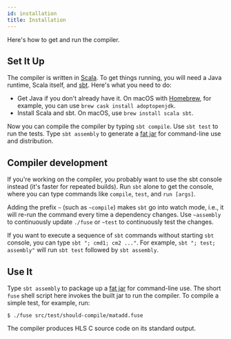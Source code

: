 ```yaml
---
id: installation
title: Installation
---
```


Here's how to get and run the compiler.

## Set It Up

The compiler is written in [Scala][].
To get things running, you will need a Java runtime, Scala itself, and [sbt][].
Here's what you need to do:

- Get Java if you don't already have it. On macOS with [Homebrew][], for example, you can use `brew cask install adoptopenjdk`.
- Install Scala and sbt. On macOS, use `brew install scala sbt`.

Now you can compile the compiler by typing `sbt compile`.
Use `sbt test` to run the tests.
Type `sbt assembly` to generate a [fat jar][] for command-line use and distribution.

[scala]: https://www.scala-lang.org/
[sbt]: https://scala-sbt.org
[homebrew]: https://brew.sh
[fat jar]: https://stackoverflow.com/questions/19150811/what-is-a-fat-jar

## Compiler development

If you're working on the compiler, you probably want to use the sbt console instead (it's faster for repeated builds).
Run `sbt` alone to get the console, where you can type commands like `compile`, `test`, and `run [args]`.

Adding the prefix `~` (such as `~compile`) makes `sbt` go into watch mode, i.e., it will re-run the command every time a dependency changes. Use `~assembly` to continuously update `./fuse` or `~test` to continuously test the changes.

If you want to execute a sequence of `sbt` commands without starting `sbt` console, you can type `sbt "; cmd1; cm2 ..."`. For example, `sbt "; test; assembly"` will run `sbt test` followed by `sbt assembly`.

## Use It

Type `sbt assembly` to package up a [fat jar][] for command-line use.
The short `fuse` shell script here invokes the built jar to run the compiler.
To compile a simple test, for example, run:

    $ ./fuse src/test/should-compile/matadd.fuse

The compiler produces HLS C source code on its standard output.
